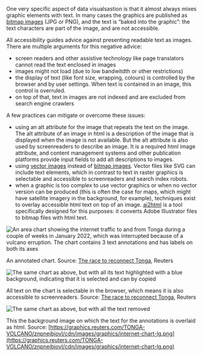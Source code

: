 One very specific aspect of data visualsastion is that it almost always mixes graphic elements with text. In many cases the graphics are published as <span class='internal-link'>[bitmap images](bitmap-images)</span> (JPG or PNG), and the text is “baked into the graphic”: the text characters are part of the image, and are not accessible.

All accessibility guides advice against presenting readable text as images. There are multiple arguments for this negative advice:

- screen readers and other assistive technology like page translators cannot read the text enclosed in images
- images might not load (due to low bandwitdth or other restrictions)
- the display of text (like font size, wrapping, colours) is controlled by the browser and by user settings. When text is contained in an image, this control is overruled.
- on top of that, text in images are not indexed and are excluded from search engine crawlers

A few practices can mitigate or overcome these issues:

- using an alt attribute for the image that repeats the text on the image. The alt attribute of an image in html is a description of the image that is displayed when the image is not available. But the alt attribute is also used by screenreaders to describe an image. It is a required html image attribute, and content management systems and other publication platforms provide input fields to add alt descriptions to images.
- using <span class='internal-link'>[vector images](vector-images)</span> instead of <span class='internal-link'>[bitmap images](bitmap-images)</span>. Vector files like SVG can include text elements, which in contrast to text in raster graphics is selectable and accessible to screenreaders and search index robots.
- when a graphic is too complex to use vector graphics or when no vector version can be produced (this is often the case for maps, which might have satellite imagery in the background, for example), techniques exist to overlay accessible html text on top of an image. [ai2html](http://ai2html.org/) is a tool specifically designed for this purposes: it converts Adobe Illustrator files to bitmap files with html text.

![An area chart showing the internet traffic to and from Tonga during a couple of weeks in January 2022, which was interrupted because of a vulcano erruption. The chart contains 3 text annotations and has labels on both its axes](Accessibility%207a31e0024d4d4023ba9ec30ba05cf2f3/reuters-ai2html.png)

An annotated chart. Source: [The race to reconnect Tonga](https://graphics.reuters.com/TONGA-VOLCANO/znpnejbjovl/), Reuters

![The same chart as above, but with all its text highlighted with a blue background, indicating that it is selected and can by copied](Accessibility%207a31e0024d4d4023ba9ec30ba05cf2f3/reuters-ai2html-selected.png)

All text on the chart is selectable in the browser, which means it is also accessible to screenreaders. Source: [The race to reconnect Tonga](https://graphics.reuters.com/TONGA-VOLCANO/znpnejbjovl/), Reuters

![The same chart as above, but with all the text removed](Accessibility%207a31e0024d4d4023ba9ec30ba05cf2f3/reuters-ai2html-background.png)

This the background image on which the text for the annotations is overlaid as html. Source: [https://graphics.reuters.com/TONGA-VOLCANO/znpnejbjovl/cdn/images/graphics/internet-chart-lg.png](https://graphics.reuters.com/TONGA-VOLCANO/znpnejbjovl/cdn/images/graphics/internet-chart-lg.png)
